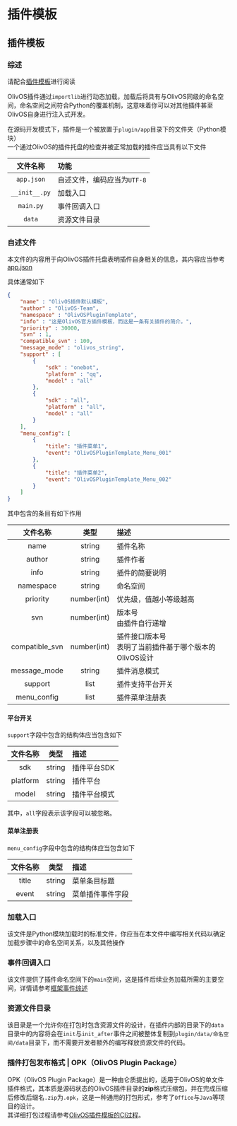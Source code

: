 # 插件模板

## 插件模板

### 综述

请配合[插件模板](https://github.com/OlivOS-Team/OlivOSPluginTemplate)进行阅读

OlivOS插件通过`importlib`进行动态加载，加载后将具有与OlivOS同级的命名空间，命名空间之间符合Python的覆盖机制，这意味着你可以对其他插件甚至OlivOS自身进行注入式开发。

在源码开发模式下，插件是一个被放置于`plugin/app`目录下的文件夹（Python模块）  
一个通过OlivOS的插件托盘的检查并被正常加载的插件应当具有以下文件

| 文件名称 | 功能 |
|:--:|:---|
| `app.json` | 自述文件，编码应当为`UTF-8` |
| `__init__.py` | 加载入口 |
| `main.py` | 事件回调入口 |
| `data` | 资源文件目录 |

### 自述文件

本文件的内容用于向OlivOS插件托盘表明插件自身相关的信息，其内容应当参考[app.json](https://github.com/OlivOS-Team/OlivOSPluginTemplate/blob/main/OlivOSPluginTemplate/app.json)

具体通常如下

```json
{
    "name" : "OlivOS插件默认模板",
    "author" : "OlivOS-Team",
    "namespace" : "OlivOSPluginTemplate",
    "info" : "这是OlivOS官方插件模板，而这是一条有关插件的简介。",
    "priority" : 30000,
    "svn" : 1,
    "compatible_svn" : 100,
    "message_mode" : "olivos_string",
    "support" : [
        {
            "sdk" : "onebot",
            "platform" : "qq",
            "model" : "all"
        },
        {
            "sdk" : "all",
            "platform" : "all",
            "model" : "all"
        }
    ],
    "menu_config": [
        {
            "title": "插件菜单1",
            "event": "OlivOSPluginTemplate_Menu_001"
        },
        {
            "title": "插件菜单2",
            "event": "OlivOSPluginTemplate_Menu_002"
        }
    ]
}
```

其中包含的条目有如下作用

| 文件名称 | 类型 | 描述 |
|:--:|:--:|:---|
| name | string | 插件名称 |
| author | string | 插件作者 |
| info | string | 插件的简要说明 |
| namespace | string | 命名空间 |
| priority | number(int) | 优先级，值越小等级越高 |
| svn | number(int) | 版本号<br/>由插件自行递增 |
| compatible_svn | number(int) | 插件接口版本号<br/>表明了当前插件基于哪个版本的OlivOS设计 |
| message_mode | string | 插件消息模式 |
| support | list | 插件支持平台开关 |
| menu_config | list | 插件菜单注册表 |

#### 平台开关
`support`字段中包含的结构体应当包含如下  

| 文件名称 | 类型 | 描述 |
|:--:|:--:|:---|
| sdk | string | 插件平台SDK |
| platform | string | 插件平台 |
| model | string | 插件平台模式 |

其中，`all`字段表示该字段可以被忽略。  

#### 菜单注册表
`menu_config`字段中包含的结构体应当包含如下  

| 文件名称 | 类型 | 描述 |
|:--:|:--:|:---|
| title | string | 菜单条目标题 |
| event | string | 菜单插件事件字段 |


### 加载入口

该文件是Python模块加载时的标准文件，你应当在本文件中编写相关代码以确定加载步骤中的命名空间关系，以及其他操作


### 事件回调入口

该文件提供了插件命名空间下的`main`空间，这是插件后续业务加载所需的主要空间，详情请参考[框架事件综述](OlivOS_DevDoc_Event.md)

### 资源文件目录

该目录是一个允许你在打包时包含资源文件的设计，在插件内部的目录下的`data`目录中的内容将会在`init`与`init_after`事件之间被整体复制到`plugin/data/命名空间/data`目录下，而不需要开发者额外的编写释放资源文件的代码。

### 插件打包发布格式 | OPK（OlivOS Plugin Package）

OPK（OlivOS Plugin Package）是一种由仑质提出的，适用于OlivOS的单文件插件格式，其本质是源码状态的OlivOS插件目录的**zip**格式压缩包，并在完成压缩后修改后缀名`.zip`为`.opk`，这是一种通用的打包形式，参考了`Office`与`Java`等项目的设计。  
其详细打包过程请参考[OlivOS插件模板的CI过程](https://github.com/OlivOS-Team/OlivOSPluginTemplate/blob/main/.github/workflows/ci.yml)。

